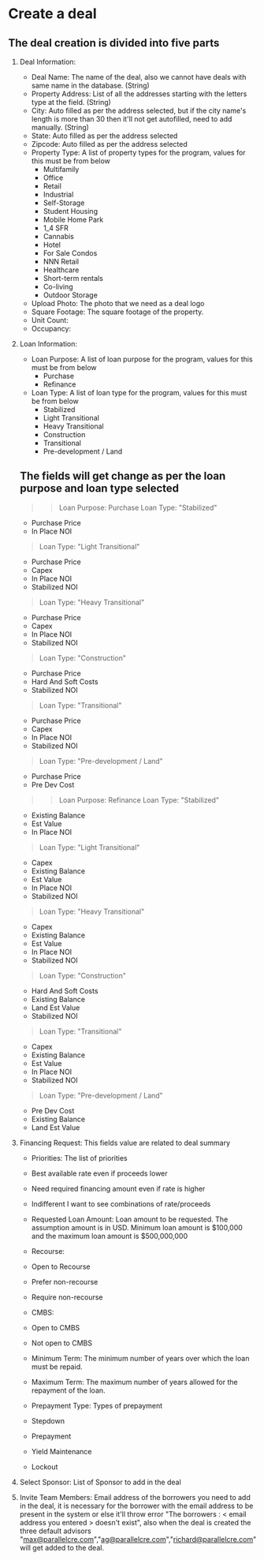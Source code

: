 # Create a deal

## The deal creation is divided into five parts

1. Deal Information:
   - Deal Name: The name of the deal, also we cannot have deals with same name in the database. (String)
   - Property Address: List of all the addresses starting with the letters type at the field. (String)
   - City: Auto filled as per the address selected, but if the city name's length is more than 30 then it'll not get autofilled, need to add manually. (String)
   - State: Auto filled as per the address selected
   - Zipcode: Auto filled as per the address selected
   - Property Type: A list of property types for the program, values for this must be from below
     - Multifamily
     - Office
     - Retail
     - Industrial
     - Self-Storage
     - Student Housing
     - Mobile Home Park
     - 1_4 SFR
     - Cannabis
     - Hotel
     - For Sale Condos
     - NNN Retail
     - Healthcare
     - Short-term rentals
     - Co-living
     - Outdoor Storage
   - Upload Photo: The photo that we need as a deal logo
   - Square Footage: The square footage of the property.
   - Unit Count:
   - Occupancy:

2. Loan Information:
   - Loan Purpose: A list of loan purpose for the program, values for this must be from below
     - Purchase
     - Refinance
   - Loan Type: A list of loan type for the program, values for this must be from below
     - Stabilized
     - Light Transitional
     - Heavy Transitional
     - Construction
     - Transitional
     - Pre-development / Land
     
   ## The fields will get change as per the loan purpose and loan type selected 
   >> Loan Purpose: Purchase
   > Loan Type: "Stabilized"
    - Purchase Price
    - In Place NOI
   > Loan Type: "Light Transitional"
    - Purchase Price
    - Capex
    - In Place NOI
    - Stabilized NOI
   > Loan Type: "Heavy Transitional"
    - Purchase Price
    - Capex
    - In Place NOI
    - Stabilized NOI
   > Loan Type: "Construction"
    - Purchase Price
    - Hard And Soft Costs
    - Stabilized NOI
   > Loan Type: "Transitional"
    - Purchase Price
    - Capex
    - In Place NOI
    - Stabilized NOI
   > Loan Type: "Pre-development / Land"
    - Purchase Price
    - Pre Dev Cost

   >> Loan Purpose: Refinance
   > Loan Type: "Stabilized"
    - Existing Balance
    - Est Value
    - In Place NOI
   > Loan Type: "Light Transitional"
    - Capex
    - Existing Balance
    - Est Value
    - In Place NOI 
    - Stabilized NOI
   > Loan Type: "Heavy Transitional"
    - Capex
    - Existing Balance
    - Est Value
    - In Place NOI
    - Stabilized NOI
   > Loan Type: "Construction"
    - Hard And Soft Costs 
    - Existing Balance
    - Land Est Value
    - Stabilized NOI
   > Loan Type: "Transitional"
    - Capex 
    - Existing Balance 
    - Est Value
    - In Place NOI 
    - Stabilized NOI
   > Loan Type: "Pre-development / Land"
    - Pre Dev Cost
    - Existing Balance
    - Land Est Value
   
3. Financing Request: This fields value are related to deal summary
   - Priorities: The list of priorities 
    - Best available rate even if proceeds lower
    - Need required financing amount even if rate is higher
    - Indifferent I want to see combinations of rate/proceeds

   - Requested Loan Amount: Loan amount to be requested. The assumption amount is in USD. Minimum loan amount is $100,000 and the maximum loan amount is $500,000,000
   
   - Recourse:
    - Open to Recourse
    - Prefer non-recourse
    - Require non-recourse
   
   - CMBS:
    - Open to CMBS
    - Not open to CMBS
   
   - Minimum Term: The minimum number of years over which the loan must be repaid.
   
   - Maximum Term: The maximum number of years allowed for the repayment of the loan.
   
   - Prepayment Type: Types of prepayment 
    - Stepdown
    - Prepayment
    - Yield Maintenance
    - Lockout

4. Select Sponsor: List of Sponsor to add in the deal
5. Invite Team Members: Email address of the borrowers you need to add in the deal, it is necessary for the borrower with the email address to be present in the system or else it'll throw error "The borrowers : < email address you entered > doesn't exist", also when the deal is created the three default advisors "max@parallelcre.com","ag@parallelcre.com","richard@parallelcre.com" will get added to the deal.
